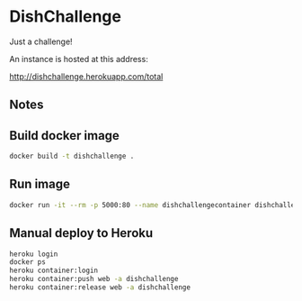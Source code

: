 # DishChallenge

Just a challenge!

An instance is hosted at this address:

<http://dishchallenge.herokuapp.com/total>

## Notes

## Build docker image

~~~bash
docker build -t dishchallenge .
~~~

## Run image

~~~bash
docker run -it --rm -p 5000:80 --name dishchallengecontainer dishchallenge
~~~

## Manual deploy to Heroku

~~~bash
heroku login
docker ps
heroku container:login
heroku container:push web -a dishchallenge
heroku container:release web -a dishchallenge
~~~

